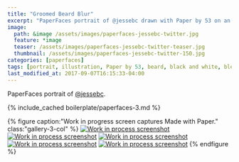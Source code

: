 ```yaml
---
title: "Groomed Beard Blur"
excerpt: "PaperFaces portrait of @jessebc drawn with Paper by 53 on an iPad."
image: 
  path: &image /assets/images/paperfaces-jessebc-twitter.jpg 
  feature: *image
  teaser: /assets/images/paperfaces-jessebc-twitter-teaser.jpg
  thumbnail: /assets/images/paperfaces-jessebc-twitter-150.jpg
categories: [paperfaces]
tags: [portrait, illustration, Paper by 53, beard, black and white, blend]
last_modified_at: 2017-09-07T16:15:33-04:00
---
```


PaperFaces portrait of [@jessebc](https://twitter.com/jessebc).

{% include_cached boilerplate/paperfaces-3.md %}

{% figure caption:"Work in progress screen captures Made with Paper." class:"gallery-3-col" %}
[![Work in process screenshot](/assets/images/paperfaces-jessebc-process-1-600.jpg)](/assets/images/paperfaces-jessebc-process-1-lg.jpg) [![Work in process screenshot](/assets/images/paperfaces-jessebc-process-2-600.jpg)](/assets/images/paperfaces-jessebc-process-2-lg.jpg) [![Work in process screenshot](/assets/images/paperfaces-jessebc-process-3-600.jpg)](/assets/images/paperfaces-jessebc-process-3-lg.jpg) [![Work in process screenshot](/assets/images/paperfaces-jessebc-process-4-600.jpg)](/assets/images/paperfaces-jessebc-process-4-lg.jpg) [![Work in process screenshot](/assets/images/paperfaces-jessebc-process-5-600.jpg)](/assets/images/paperfaces-jessebc-twitter.jpg)
{% endfigure %}
